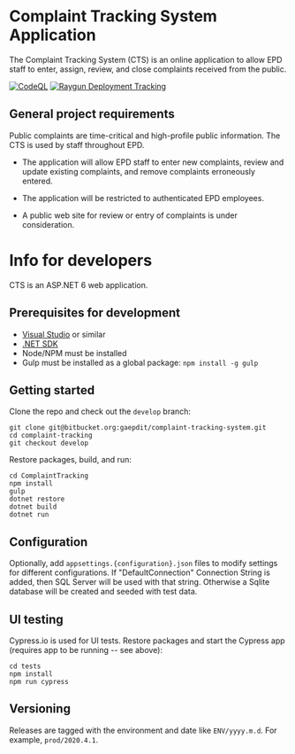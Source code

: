 # Complaint Tracking System Application

The Complaint Tracking System (CTS) is an online application to allow EPD staff to enter, assign, review, and close complaints received from the public.

[![CodeQL](https://github.com/gaepdit/complaint-tracking/actions/workflows/codeql-analysis.yml/badge.svg)](https://github.com/gaepdit/complaint-tracking/actions/workflows/codeql-analysis.yml)
[![Raygun Deployment Tracking](https://github.com/gaepdit/complaint-tracking/actions/workflows/raygun-deployment.yml/badge.svg)](https://github.com/gaepdit/complaint-tracking/actions/workflows/raygun-deployment.yml)

## General project requirements

Public complaints are time-critical and high-profile public information. The CTS is used by staff throughout EPD.

* The application will allow EPD staff to enter new complaints, review and update existing complaints, and remove complaints erroneously entered.

* The application will be restricted to authenticated EPD employees.

* A public web site for review or entry of complaints is under consideration.

# Info for developers

CTS is an ASP.NET 6 web application.

## Prerequisites for development

+ [Visual Studio](https://www.visualstudio.com/vs/) or similar
+ [.NET SDK](https://dotnet.microsoft.com/download/download)
+ Node/NPM must be installed
+ Gulp must be installed as a global package: `npm install -g gulp`

## Getting started

Clone the repo and check out the `develop` branch:

```
git clone git@bitbucket.org:gaepdit/complaint-tracking-system.git
cd complaint-tracking
git checkout develop
```

Restore packages, build, and run:

```
cd ComplaintTracking
npm install
gulp
dotnet restore
dotnet build
dotnet run
```

## Configuration

Optionally, add `appsettings.{configuration}.json` files to modify settings for different configurations. If "DefaultConnection" Connection String is added, then SQL Server will be used with that string. Otherwise a Sqlite database will be created and seeded with test data.

## UI testing

Cypress.io is used for UI tests. Restore packages and start the Cypress app (requires app to be running -- see above):

```
cd tests
npm install
npm run cypress
```

## Versioning

Releases are tagged with the environment and date like `ENV/yyyy.m.d`. For example, `prod/2020.4.1`.
